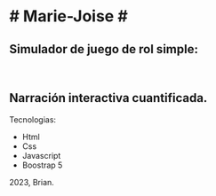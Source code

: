 
<h1># Marie-Joise #</h1>
<h2>
    Simulador de juego de rol simple: 
</h2>
</br>
<h2>Narración interactiva cuantificada.</h2>


<p> Tecnologias:
    <ul>
      <li>Html</li>
      <li>Css</li>
      <li>Javascript</li>
      <li>Boostrap 5</li>
    </ul>
</p>
<p>2023, Brian.</p>
</p>
